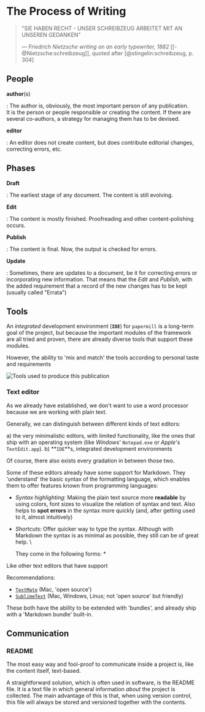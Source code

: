 # The Process of Writing

> "SIE HABEN RECHT - UNSER SCHREIBZEUG ARBEITET MIT AN UNSEREN GEDANKEN"
>
> — *Friedrich Nietzsche writing on an early typewriter, 1882* [[-@Nietzsche:schreibzeug]], quoted after [@stingelin:schreibzeug, p. 304]

## People

**author**(s)

:   The author is, obviously, the most important person of any publication. \
    It is the person or people responsible or creating the content.
    If there are several co-authors, a strategy for managing them has to be devised.


**editor**

:   An editor does not create content, but does contribute editorial changes, correcting errors, etc.


## Phases

**Draft**

:   The earliest stage of any document. The content is still evolving.


**Edit**

:   The content is mostly finished. Proofreading and other content-polishing occurs.


**Publish**

:   The content is final. Now, the output is checked for errors.


**Update** 

:   Sometimes, there are updates to a document, be it for correcting errors or incorporating new information. That means that the *Edit* and *Publish*, with the added requirement that a record of the new changes has to be kept (usually called "Errata")


## Tools

An *integrated* development environment (**`IDE`**) for `papermill` 
is a long-term goal of the project, but because the important modules
of the framework are all tried and proven, there are already diverse tools
that support these modules.

However, the ability to 'mix and match' the tools according to personal
taste and requirements 


![Tools used to produce this publication](../_stash/mytools.png)



### Text editor

As we already have established, we don't want to use a word processor because we are working with plain text.

Generally, we can distinguish between different kinds of text editors: 

a) the very minimalistic editors, with limited functionality, like the ones that ship 
with an operating system (like *Windows*' `Notepad.exe` or *Apple*'s `TextEdit.app`).
b) **`IDE`**s, integrated development environments

Of course, there also exists every gradation in between those two. 

Some of these editors already have some support for Markdown. They 'understand' the basic syntax of the formatting language, which enables them to offer features 
known from programming languages:

- *Syntax highlighting:* Making the plain text source more **readable** by using colors, font sizes to visualize the relation of syntax and text. Also helps to **spot errors** in the syntax more quickly (and, after getting used to it, almost intuitively)

- *Shortcuts:* Offer quicker way to type the syntax. Although with Markdown the syntax is as minimal as possible, they still can be of great help. \

  They come in the following forms:
    * 

Like other text editors that have support

Recommendations: 

- [`TextMate`][tm] (Mac, 'open source')
- [`SublimeText`][st] (Mac, Windows, Linux; not 'open source' but friendly)

[tm]: http://macromates.com
[st]: http://www.sublimetext.com

These both have the ability to be extended with 'bundles', and already ship with a 'Markdown bundle' built-in.


## Communication


### README

The most easy way and fool-proof to communicate inside a project is, 
like the content itself, text-based.

A straightforward solution, which is often used in software, is the README file. It is a text file in which general information *about* the project is collected. 
The main advantage of this is that, when using version control, this file will always be stored and versioned together with the contents.
